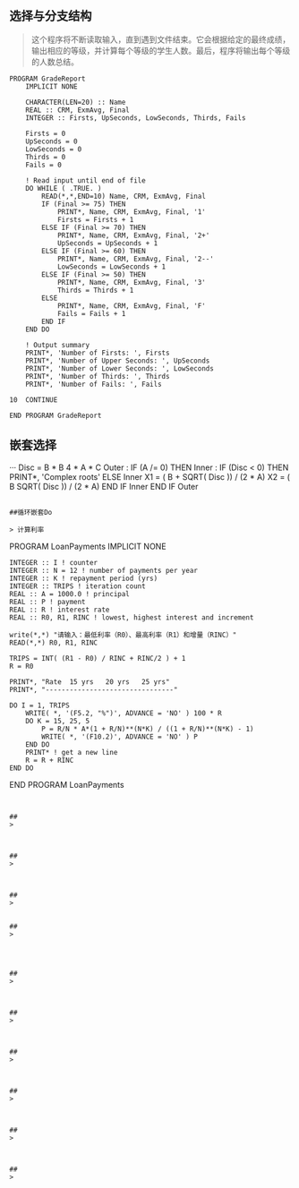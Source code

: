 ## 选择与分支结构
> 这个程序将不断读取输入，直到遇到文件结束。它会根据给定的最终成绩，输出相应的等级，并计算每个等级的学生人数。最后，程序将输出每个等级的人数总结。

```
PROGRAM GradeReport
    IMPLICIT NONE

    CHARACTER(LEN=20) :: Name
    REAL :: CRM, ExmAvg, Final
    INTEGER :: Firsts, UpSeconds, LowSeconds, Thirds, Fails

    Firsts = 0
    UpSeconds = 0
    LowSeconds = 0
    Thirds = 0
    Fails = 0

    ! Read input until end of file
    DO WHILE ( .TRUE. )
        READ(*,*,END=10) Name, CRM, ExmAvg, Final
        IF (Final >= 75) THEN
            PRINT*, Name, CRM, ExmAvg, Final, '1'
            Firsts = Firsts + 1
        ELSE IF (Final >= 70) THEN
            PRINT*, Name, CRM, ExmAvg, Final, '2+'
            UpSeconds = UpSeconds + 1
        ELSE IF (Final >= 60) THEN
            PRINT*, Name, CRM, ExmAvg, Final, '2--'
            LowSeconds = LowSeconds + 1
        ELSE IF (Final >= 50) THEN
            PRINT*, Name, CRM, ExmAvg, Final, '3'
            Thirds = Thirds + 1
        ELSE
            PRINT*, Name, CRM, ExmAvg, Final, 'F'
            Fails = Fails + 1
        END IF
    END DO

    ! Output summary
    PRINT*, 'Number of Firsts: ', Firsts
    PRINT*, 'Number of Upper Seconds: ', UpSeconds
    PRINT*, 'Number of Lower Seconds: ', LowSeconds
    PRINT*, 'Number of Thirds: ', Thirds
    PRINT*, 'Number of Fails: ', Fails

10  CONTINUE

END PROGRAM GradeReport

```

## 嵌套选择

···
Disc = B * B
4 * A * C
Outer
: IF (A /= 0) THEN
Inner
: IF (Disc < 0) THEN
PRINT*, 'Complex roots'
ELSE Inner
X1 = (
B + SQRT( Disc )) / (2 * A)
X2 = (
B SQRT( Disc )) / (2 * A)
END IF Inner
END IF Outer
```

##循环嵌套Do

> 计算利率

```
PROGRAM LoanPayments
    IMPLICIT NONE

    INTEGER :: I ! counter
    INTEGER :: N = 12 ! number of payments per year
    INTEGER :: K ! repayment period (yrs)
    INTEGER :: TRIPS ! iteration count
    REAL :: A = 1000.0 ! principal
    REAL :: P ! payment
    REAL :: R ! interest rate
    REAL :: R0, R1, RINC ! lowest, highest interest and increment

    write(*,*) "请输入：最低利率（R0）、最高利率（R1）和增量（RINC）"
    READ(*,*) R0, R1, RINC

    TRIPS = INT( (R1 - R0) / RINC + RINC/2 ) + 1
    R = R0

    PRINT*, "Rate  15 yrs   20 yrs   25 yrs"
    PRINT*, "--------------------------------"

    DO I = 1, TRIPS
        WRITE( *, '(F5.2, "%")', ADVANCE = 'NO' ) 100 * R
        DO K = 15, 25, 5
            P = R/N * A*(1 + R/N)**(N*K) / ((1 + R/N)**(N*K) - 1)
            WRITE( *, '(F10.2)', ADVANCE = 'NO' ) P
        END DO
        PRINT* ! get a new line
        R = R + RINC
    END DO

END PROGRAM LoanPayments

```


##
>

```

```


##
>

```

```


##
>

```

```

##
>

```

```



##
>

```

```


##
>

```

```


##
>

```

```


##
>

```

```


##
>

```

```


##
>

```

```




